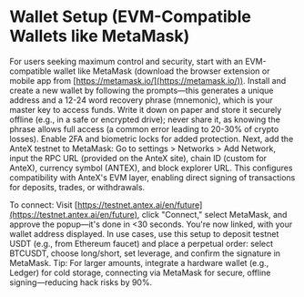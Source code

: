 # Wallet Setup (EVM-Compatible Wallets like MetaMask)

For users seeking maximum control and security, start with an EVM-compatible wallet like MetaMask (download the browser extension or mobile app from [https://metamask.io/](https://metamask.io/)). Install and create a new wallet by following the prompts—this generates a unique address and a 12-24 word recovery phrase (mnemonic), which is your master key to access funds. Write it down on paper and store it securely offline (e.g., in a safe or encrypted drive); never share it, as knowing the phrase allows full access (a common error leading to 20-30% of crypto losses). Enable 2FA and biometric locks for added protection. Next, add the AnteX testnet to MetaMask: Go to settings > Networks > Add Network, input the RPC URL (provided on the AnteX site), chain ID (custom for AnteX), currency symbol (ANTEX), and block explorer URL. This configures compatibility with AnteX's EVM layer, enabling direct signing of transactions for deposits, trades, or withdrawals.

To connect: Visit [https://testnet.antex.ai/en/future](https://testnet.antex.ai/en/future), click "Connect," select MetaMask, and approve the popup—it's done in <30 seconds. You're now linked, with your wallet address displayed. In use cases, use this setup to deposit testnet USDT (e.g., from Ethereum faucet) and place a perpetual order: select BTCUSDT, choose long/short, set leverage, and confirm the signature in MetaMask. Tip: For larger amounts, integrate a hardware wallet (e.g., Ledger) for cold storage, connecting via MetaMask for secure, offline signing—reducing hack risks by 90%.
